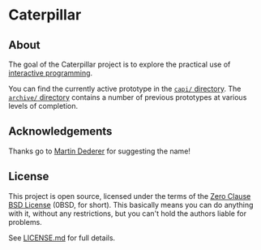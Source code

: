 # Caterpillar

## About

The goal of the Caterpillar project is to explore the practical use of
[interactive programming](https://en.wikipedia.org/wiki/Interactive_programming).

You can find the currently active prototype in the [`capi/` directory](capi/).
The [`archive/` directory](archive/) contains a number of previous prototypes at
various levels of completion.

## Acknowledgements

Thanks go to [Martin Dederer](https://github.com/martindederer) for suggesting
the name!

## License

This project is open source, licensed under the terms of the
[Zero Clause BSD License] (0BSD, for short). This basically means you can do
anything with it, without any restrictions, but you can't hold the authors
liable for problems.

See [LICENSE.md] for full details.

[Zero Clause BSD License]: https://opensource.org/licenses/0BSD
[LICENSE.md]: LICENSE.md
